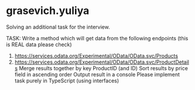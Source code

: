 # grasevich.yuliya
Solving an additional task for the interview.

TASK:
Write a method which will get data from the following endpoints (this is REAL data please check)
1. https://services.odata.org/Experimental/OData/OData.svc/Products
2. https://services.odata.org/Experimental/OData/OData.svc/ProductDetails 
Merge results together by key ProductID (and ID)
Sort results by price field in ascending order
Output result in a console
Please implement task purely in TypeScript (using interfaces)

